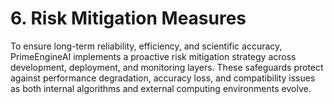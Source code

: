 # 6. Risk Mitigation Measures

To ensure long-term reliability, efficiency, and scientific accuracy, PrimeEngineAI implements a proactive risk mitigation strategy across development, deployment, and monitoring layers. These safeguards protect against performance degradation, accuracy loss, and compatibility issues as both internal algorithms and external computing environments evolve.


